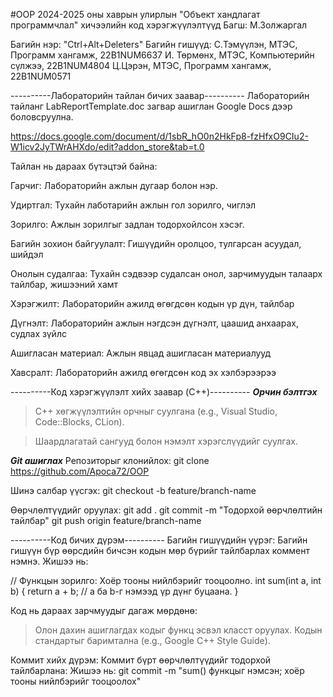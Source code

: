 #OOP
2024-2025 оны хаврын улирлын "Объект хандлагат программчлал" хичээлийн код хэрэгжүүлэлтүүд
Багш: М.Золжаргал

Багийн нэр: "Ctrl+Alt+Deleters"
Багийн гишүүд:
C.Тэмүүлэн, МТЭС, Программ хангамж, 22B1NUM6637
И. Төрмөнх, МТЭС, Компьютерийн сүлжээ, 22B1NUM4804
Ц.Цэрэн, МТЭС, Программ хангамж, 22B1NUM0571

----------Лабораторийн тайлан бичих заавар----------
Лабораторийн тайланг LabReportTemplate.doc загвар ашиглан Google Docs дээр боловсруулна.

https://docs.google.com/document/d/1sbR_hO0n2HkFp8-fzHfxO9CIu2-W1icv2JyTWrAHXdo/edit?addon_store&tab=t.0

Тайлан нь дараах бүтэцтэй байна:

Гарчиг: Лабораторийн ажлын дугаар болон нэр.

Удиртгал: Тухайн лаботарийн ажлын гол зорилго, чиглэл

Зорилго: Ажлын зорилгыг задлан тодорхойлсон хэсэг.

Багийн зохион байгуулалт: Гишүүдийн оролцоо, тулгарсан асуудал, шийдэл

Онолын судалгаа: Тухайн сэдвээр судалсан онол, зарчимуудын талаарх тайлбар, жишээний хамт

Хэрэгжилт: Лабораторийн ажилд өгөгдсөн кодын үр дүн, тайлбар

Дүгнэлт: Лабораторийн ажлын нэгдсэн дүгнэлт, цаашид анхаарах, судлах зүйлс

Ашигласан материал: Ажлын явцад ашигласан материалууд

Хавсралт: Лабораторийн ажилд өгөгдсөн код эх хэлбэрээрээ 

----------Код хэрэгжүүлэлт хийх заавар (C++)----------
***Орчин бэлтгэх***
> C++ хөгжүүлэлтийн орчныг суулгана (e.g., Visual Studio, Code::Blocks, CLion).

> Шаардлагатай сангууд болон нэмэлт хэрэгслүүдийг суулгах.

***Git ашиглах***
Репозиторыг клонийлох:
git clone https://github.com/Apoca72/OOP

Шинэ салбар үүсгэх:
git checkout -b feature/branch-name

Өөрчлөлтүүдийг оруулах:
git add .
git commit -m "Тодорхой өөрчлөлтийн тайлбар"
git push origin feature/branch-name

----------Код бичих дүрэм----------
Багийн гишүүдийн үүрэг:
Багийн гишүүн бүр өөрсдийн бичсэн кодын мөр бүрийг тайлбарлах коммент нэмнэ.
Жишээ нь:

// Функцын зорилго: Хоёр тооны нийлбэрийг тооцоолно.
int sum(int a, int b) {
    return a + b; // a ба b-г нэмээд үр дүнг буцаана.
}

Код нь дараах зарчмуудыг дагаж мөрдөнө:
> Олон дахин ашиглагдах кодыг функц эсвэл класст оруулах.
> Кодын стандартыг баримтална (e.g., Google C++ Style Guide).

Коммит хийх дүрэм:
Коммит бүрт өөрчлөлтүүдийг тодорхой тайлбарлана:
Жишээ нь:
git commit -m "sum() функцыг нэмсэн; хоёр тооны нийлбэрийг тооцоолох"

